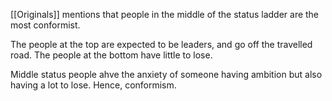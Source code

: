 
[[Originals]] mentions that people in the middle of the status ladder are the most conformist.

The people at the top are expected to be leaders, and go off the travelled road. The people at the bottom have little to lose.

Middle status people ahve the anxiety of someone having ambition but also having a lot to lose. Hence, conformism.
